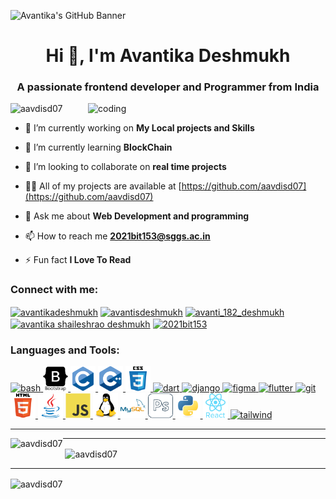 <!---
aavdisd07/aavdisd07 is a ✨ special ✨ repository because its `README.md` (this file) appears on your GitHub profile.
You can click the Preview link to take a look at your changes.
- 👋 Hi, I’m avantisd07
- 👀 I’m interested in Web and App Development and competitive programming
- 🌱 I’m currently pursuing B.Tech from S.G.G.S.IE&T,Vishnupuri
- 💞️ I’m looking to collaborate on various projects based on real time.
- 📫 How to reach me 2021bit153@sggs.ac.in

--->

![Avantika's GitHub Banner](https://github.com/aavdisd07/aavdisd07/blob/main/Blue%20and%20White%20Neon%20Programmer%20Personal%20Branding%20Youtube%20Banner.gif)

<h1 align="center">Hi 👋, I'm Avantika Deshmukh</h1>
<h3 align="center">A passionate frontend developer and Programmer from India</h3>

<img  class="wdn-stretch rounded-corners" align="right" width="380" src="https://storage.googleapis.com/pai-images/69658b6790d9419b8a1f3cc2c1a3d446.jpeg" alt="coding">

<p align="left"> <img src="https://komarev.com/ghpvc/?username=aavdisd07&label=Profile%20views&color=0e75b6&style=flat" alt="aavdisd07"/> </p>

- 🔭 I’m currently working on **My Local projects and Skills**

- 🌱 I’m currently learning **BlockChain**

- 👯 I’m looking to collaborate on **real time projects**

- 👨‍💻 All of my projects are available at [https://github.com/aavdisd07](https://github.com/aavdisd07)

- 💬 Ask me about **Web Development and programming**

- 📫 How to reach me **2021bit153@sggs.ac.in**

- ⚡ Fun fact **I Love To Read**
<h3 align="left">Connect with me:</h3>
<p align="left">
<a href="https://linkedin.com/in/avantikadeshmukh" target="blank"><img align="center" src="https://raw.githubusercontent.com/rahuldkjain/github-profile-readme-generator/master/src/images/icons/Social/linked-in-alt.svg" alt="avantikadeshmukh" height="30" width="40" /></a>
<a href="https://kaggle.com/avantisdeshmukh" target="blank"><img align="center" src="https://raw.githubusercontent.com/rahuldkjain/github-profile-readme-generator/master/src/images/icons/Social/kaggle.svg" alt="avantisdeshmukh" height="30" width="40" /></a>
<a href="https://instagram.com/avanti_182_deshmukh" target="blank"><img align="center" src="https://raw.githubusercontent.com/rahuldkjain/github-profile-readme-generator/master/src/images/icons/Social/instagram.svg" alt="avanti_182_deshmukh" height="30" width="40" /></a>
<a href="https://www.hackerrank.com/avantika shaileshrao deshmukh" target="blank"><img align="center" src="https://raw.githubusercontent.com/rahuldkjain/github-profile-readme-generator/master/src/images/icons/Social/hackerrank.svg" alt="avantika shaileshrao deshmukh" height="30" width="40" /></a>
<a href="https://www.leetcode.com/2021bit153" target="blank"><img align="center" src="https://raw.githubusercontent.com/rahuldkjain/github-profile-readme-generator/master/src/images/icons/Social/leet-code.svg" alt="2021bit153" height="30" width="40" /></a>
</p>

<h3 align="left">Languages and Tools:</h3>
<p align="left"> <a href="https://www.gnu.org/software/bash/" target="_blank" rel="noreferrer"> <img src="https://www.vectorlogo.zone/logos/gnu_bash/gnu_bash-icon.svg" alt="bash" width="40" height="40"/> </a> <a href="https://getbootstrap.com" target="_blank" rel="noreferrer"> <img src="https://raw.githubusercontent.com/devicons/devicon/master/icons/bootstrap/bootstrap-plain-wordmark.svg" alt="bootstrap" width="40" height="40"/> </a> <a href="https://www.cprogramming.com/" target="_blank" rel="noreferrer"> <img src="https://raw.githubusercontent.com/devicons/devicon/master/icons/c/c-original.svg" alt="c" width="40" height="40"/> </a> <a href="https://www.w3schools.com/cpp/" target="_blank" rel="noreferrer"> <img src="https://raw.githubusercontent.com/devicons/devicon/master/icons/cplusplus/cplusplus-original.svg" alt="cplusplus" width="40" height="40"/> </a> <a href="https://www.w3schools.com/css/" target="_blank" rel="noreferrer"> <img src="https://raw.githubusercontent.com/devicons/devicon/master/icons/css3/css3-original-wordmark.svg" alt="css3" width="40" height="40"/> </a> <a href="https://dart.dev" target="_blank" rel="noreferrer"> <img src="https://www.vectorlogo.zone/logos/dartlang/dartlang-icon.svg" alt="dart" width="40" height="40"/> </a> <a href="https://www.djangoproject.com/" target="_blank" rel="noreferrer"> <img src="https://cdn.worldvectorlogo.com/logos/django.svg" alt="django" width="40" height="40"/> </a> <a href="https://www.figma.com/" target="_blank" rel="noreferrer"> <img src="https://www.vectorlogo.zone/logos/figma/figma-icon.svg" alt="figma" width="40" height="40"/> </a> <a href="https://flutter.dev" target="_blank" rel="noreferrer"> <img src="https://www.vectorlogo.zone/logos/flutterio/flutterio-icon.svg" alt="flutter" width="40" height="40"/> </a> <a href="https://git-scm.com/" target="_blank" rel="noreferrer"> <img src="https://www.vectorlogo.zone/logos/git-scm/git-scm-icon.svg" alt="git" width="40" height="40"/> </a> <a href="https://www.w3.org/html/" target="_blank" rel="noreferrer"> <img src="https://raw.githubusercontent.com/devicons/devicon/master/icons/html5/html5-original-wordmark.svg" alt="html5" width="40" height="40"/> </a> <a href="https://www.java.com" target="_blank" rel="noreferrer"> <img src="https://raw.githubusercontent.com/devicons/devicon/master/icons/java/java-original.svg" alt="java" width="40" height="40"/> </a> <a href="https://developer.mozilla.org/en-US/docs/Web/JavaScript" target="_blank" rel="noreferrer"> <img src="https://raw.githubusercontent.com/devicons/devicon/master/icons/javascript/javascript-original.svg" alt="javascript" width="40" height="40"/> </a> <a href="https://www.linux.org/" target="_blank" rel="noreferrer"> <img src="https://raw.githubusercontent.com/devicons/devicon/master/icons/linux/linux-original.svg" alt="linux" width="40" height="40"/> </a> <a href="https://www.mysql.com/" target="_blank" rel="noreferrer"> <img src="https://raw.githubusercontent.com/devicons/devicon/master/icons/mysql/mysql-original-wordmark.svg" alt="mysql" width="40" height="40"/> </a> <a href="https://www.photoshop.com/en" target="_blank" rel="noreferrer"> <img src="https://raw.githubusercontent.com/devicons/devicon/master/icons/photoshop/photoshop-line.svg" alt="photoshop" width="40" height="40"/> </a> <a href="https://www.python.org" target="_blank" rel="noreferrer"> <img src="https://raw.githubusercontent.com/devicons/devicon/master/icons/python/python-original.svg" alt="python" width="40" height="40"/> </a> <a href="https://reactjs.org/" target="_blank" rel="noreferrer"> <img src="https://raw.githubusercontent.com/devicons/devicon/master/icons/react/react-original-wordmark.svg" alt="react" width="40" height="40"/> </a> <a href="https://tailwindcss.com/" target="_blank" rel="noreferrer"> <img src="https://www.vectorlogo.zone/logos/tailwindcss/tailwindcss-icon.svg" alt="tailwind" width="40" height="40"/> </a> </p>
<hr>
<p><img align="left" src="https://github-readme-stats.vercel.app/api/top-langs?username=aavdisd07&show_icons=true&locale=en&layout=compact" alt="aavdisd07" /></p>
<hr>
<p>&nbsp;<img align="center" src="https://github-readme-stats.vercel.app/api?username=aavdisd07&show_icons=true&locale=en" alt="aavdisd07" /></p>
<hr>
<p><img align="center" src="https://github-readme-streak-stats.herokuapp.com/?user=aavdisd07&" alt="aavdisd07" /></p>


